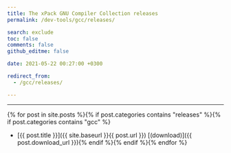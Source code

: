 ```yaml
---
title: The xPack GNU Compiler Collection releases
permalink: /dev-tools/gcc/releases/

search: exclude
toc: false
comments: false
github_editme: false

date: 2021-05-22 00:27:00 +0300

redirect_from:
  - /gcc/releases/

---
```


___
{% for post in site.posts %}{% if post.categories contains "releases" %}{% if post.categories contains "gcc" %}
* [{{ post.title }}]({{ site.baseurl }}{{ post.url }}) [(download)]({{ post.download_url }}){% endif %}{% endif %}{% endfor %}
